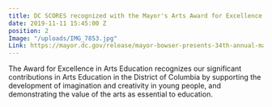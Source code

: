 ```yaml
---
title: DC SCORES recognized with the Mayor's Arts Award for Excellence in Arts Education
date: 2019-11-11 15:45:00 Z
position: 2
Image: "/uploads/IMG_7853.jpg"
Link: https://mayor.dc.gov/release/mayor-bowser-presents-34th-annual-mayors-arts-awards-celebrating-arts-and-creative
---
```


The Award for Excellence in Arts Education recognizes our significant contributions in Arts Education in the District of Columbia by supporting the development of imagination and creativity in young people, and demonstrating the value of the arts as essential to education. 